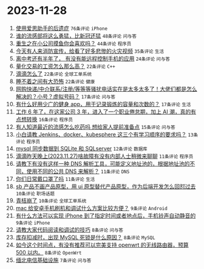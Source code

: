 # 2023-11-28

1. [使用爱思助手的后遗症](https://www.v2ex.com/t/995782) `76条评论` `iPhone`
1. [谁的流感部将这么勇猛，比新冠还猛](https://www.v2ex.com/t/995854) `48条评论` `问与答`
1. [重生之在小公司摸鱼你会喜欢吗？](https://www.v2ex.com/t/995842) `44条评论` `程序员`
1. [今天有人来消防宣传，给看了好多悲惨的火灾视频](https://www.v2ex.com/t/995801) `35条评论` `生活`
1. [离中考还有半年了， 有没有能远程控制手机的应用](https://www.v2ex.com/t/995830) `24条评论` `问与答`
1. [量化交易的工资怎么那么高？](https://www.v2ex.com/t/995817) `22条评论` `C++`
1. [滴滴怎么了](https://www.v2ex.com/t/995793) `22条评论` `全球工单系统`
1. [睡不着之间有大恐怖](https://www.v2ex.com/t/995781) `22条评论` `健康`
1. [网购快递/中介联系/注册/等等等骚扰电话实在是太多太多了！大佬们都是怎么解决的？小号？虚拟号码？](https://www.v2ex.com/t/995856) `17条评论` `问与答`
1. [有什么好用少广的健身 app，用于记录锻炼的容量和次数的？](https://www.v2ex.com/t/995816) `17条评论` `生活`
1. [工作 6 年了，在这家公司 3 年，进入了一个职业倦怠期，加上 AI 潮，真的有点想转换](https://www.v2ex.com/t/995822) `16条评论` `程序员`
1. [有人知道最近的流感怎么吃药吗 想给家人提前准备点](https://www.v2ex.com/t/995859) `15条评论` `问与答`
1. [小白请教 Jenkins、docker、kubesphere 这三个有学习顺序的要求吗？](https://www.v2ex.com/t/995791) `13条评论` `程序员`
1. [mysql 同步数据到 SQLite 和 SQLserver](https://www.v2ex.com/t/995814) `12条评论` `数据库`
1. [滴滴昨天晚上(2023.11.27)啥故障有没有内部人士稍微来聊聊](https://www.v2ex.com/t/995883) `11条评论` `程序员`
1. [请教下有没有这样一种 DNS 解析工具，可能定义地址池的，根据地址池的不同，使用不同的公共 DNS 来解析？](https://www.v2ex.com/t/995812) `11条评论` `DNS`
1. [你们日常戴口罩了吗](https://www.v2ex.com/t/995784) `11条评论` `生活`
1. [sb 产品不画产品原型，用 ui 原型替代产品原型，作为后端开发怎么回怼过去](https://www.v2ex.com/t/995845) `10条评论` `职场话题`
1. [青桔崩了](https://www.v2ex.com/t/995796) `10条评论` `全球工单系统`
1. [mac 给安卓手机刷机和调试什么方案比较方便？](https://www.v2ex.com/t/995813) `9条评论` `Android`
1. [有什么方法可以实现 iPhone 到了指定时间或者地点后，手机铃声自动静音的](https://www.v2ex.com/t/995800) `9条评论` `iPhone`
1. [请教大家代码阅读和调试的技巧](https://www.v2ex.com/t/995874) `8条评论` `问与答`
1. [库存扣减时，出现 MySQL 死锁是什么原因？](https://www.v2ex.com/t/995866) `8条评论` `MySQL`
1. [如今这个时间点，有没有推荐可以完美支持 openwrt 的无线路由器，预算 500 以内。](https://www.v2ex.com/t/995861) `8条评论` `OpenWrt`
1. [缅北电信基础设施](https://www.v2ex.com/t/995819) `7条评论` `问与答`
